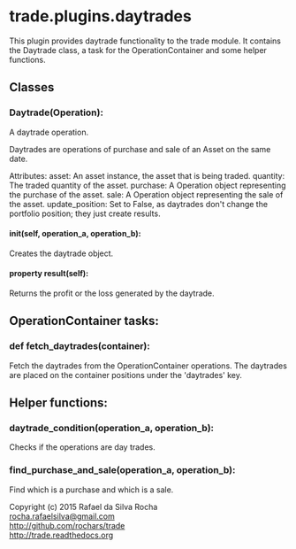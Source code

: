 # trade.plugins.daytrades

This plugin provides daytrade functionality to the trade module.
It contains the Daytrade class, a task for the OperationContainer
and some helper functions.


## Classes

### Daytrade(Operation):
A daytrade operation.

Daytrades are operations of purchase and sale of an Asset on
the same date.

Attributes:
    asset: An asset instance, the asset that is being traded.
    quantity: The traded quantity of the asset.
    purchase: A Operation object representing the purchase of the
        asset.
    sale: A Operation object representing the sale of the asset.
    update_position: Set to False, as daytrades don't change the
        portfolio position; they just create results.

#### init(self, operation_a, operation_b):
Creates the daytrade object.

#### property result(self):
Returns the profit or the loss generated by the daytrade.


## OperationContainer tasks:

### def fetch_daytrades(container):
Fetch the daytrades from the OperationContainer operations.
The daytrades are placed on the container positions under the
'daytrades' key.


## Helper functions:

### daytrade_condition(operation_a, operation_b):
Checks if the operations are day trades.

### find_purchase_and_sale(operation_a, operation_b):
Find which is a purchase and which is a sale.


Copyright (c) 2015 Rafael da Silva Rocha  
rocha.rafaelsilva@gmail.com  
http://github.com/rochars/trade  
http://trade.readthedocs.org  
